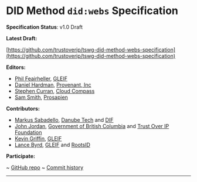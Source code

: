 DID Method `did:webs` Specification
==================

**Specification Status**: v1.0 Draft

**Latest Draft:**

[https://github.com/trustoverip/tswg-did-method-webs-specification](https://github.com/trustoverip/tswg-did-method-webs-specification)

**Editors:**

- [Phil Feairheller](https://github.com/pfeairheller), [GLEIF](https://gleif.org)
- [Daniel Hardman](https://www.linkedin.com/in/danielhardman/), [Provenant, Inc](https://provenant.net)
- [Stephen Curran](https://github.com/swcurran), [Cloud Compass](https://cloudcompass.ca/)
- [Sam Smith](https://github.com/SmithSamuelM), [Prosapien](https://prosapien.com/)

**Contributors:**

- [Markus Sabadello](https://www.linkedin.com/in/johnjordandigitaltrust/), [Danube Tech](https://danubetech.com/) and [DIF](https://identity.foundation)
- [John Jordan](https://www.linkedin.com/in/johnjordandigitaltrust/), [Government of British Columbia](https://www2.gov.bc.ca/gov/content/home) and [Trust Over IP Foundation](https://trustoverip.org)
- [Kevin Griffin](https://github.com/m00sey), [GLEIF](https://gleif.org)
- [Lance Byrd](https://github.com/2byrds), [GLEIF](https://gleif.org) and [RootsID](https://rootsid.com/)

<!-- -->

**Participate:**

~ [GitHub repo](https://github.com/trustoverip/tswg-did-method-webs-specification)
~ [Commit history](https://github.com/trustoverip/tswg-did-method-webs-specification/commits/main)

------------------------------------
